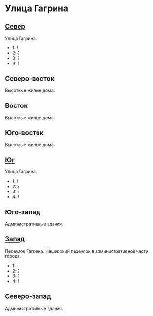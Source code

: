 # Улица Гагрина

## [Север](./520100.md)

Улица Гагрина.

* 1:    !
* 2:    ?
* 3:    ?
* 4:    !

## Северо-восток

Высотные жилые дома.

## Восток

Высотные жилые дома.

## Юго-восток

Высотные жилые дома.

## [Юг](./520110.md)

Улица Гагрина.

* 1:    !
* 2:    ?
* 3:    ?
* 4:    !

## Юго-запад

Административные здания.

## [Запад](./510105.md)

Переулок Гагрина.
Неширокий переулок в административной части города.

* 1:    -
* 2:    ?
* 3:    ?
* 4:    !

## Северо-запад

Административные здания.
